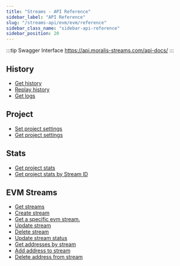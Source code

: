```yaml
---
title: "Streams - API Reference"
sidebar_label: "API Reference"
slug: "/streams-api/evm/evm/reference"
sidebar_class_name: "sidebar-api-reference"
sidebar_position: 20
---
```


:::tip Swagger Interface
https://api.moralis-streams.com/api-docs/
:::

## History

- [Get history](/streams-api/evm/reference/get-history)
- [Replay history](/streams-api/evm/reference/replay-history)
- [Get logs](/streams-api/evm/reference/get-logs)

## Project

- [Set project settings](/streams-api/evm/reference/set-settings)
- [Get project settings](/streams-api/evm/reference/get-settings)

## Stats

- [Get project stats](/streams-api/evm/reference/get-stats)
- [Get project stats by Stream ID](/streams-api/evm/reference/get-stats-by-streamid)

## EVM Streams

- [Get streams](/streams-api/evm/reference/get-streams)
- [Create stream](/streams-api/evm/reference/create-stream)
- [Get a specific evm stream.](/streams-api/evm/reference/get-stream)
- [Update stream](/streams-api/evm/reference/update-stream)
- [Delete stream](/streams-api/evm/reference/delete-stream)
- [Update stream status](/streams-api/evm/reference/update-stream-status)
- [Get addresses by stream](/streams-api/evm/reference/get-addresses)
- [Add address to stream](/streams-api/evm/reference/add-address-to-stream)
- [Delete address from stream](/streams-api/evm/reference/delete-address-from-stream)
